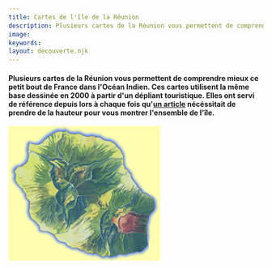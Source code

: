 ```yaml
---
title: Cartes de l'île de la Réunion
description: Plusieurs cartes de la Réunion vous permettent de comprendre mieux l'île
image:
keywords:
layout: decouverte.njk
---
```


#### Plusieurs cartes de la Réunion vous permettent de comprendre mieux ce petit bout de France dans l'Océan Indien. Ces cartes utilisent la même base dessinée en 2000 à partir d'un dépliant touristique. Elles ont servi de référence depuis lors à chaque fois qu'[un article](/articles) nécéssitait de prendre de la hauteur pour vous montrer l'ensemble de l'île.

<p class="center">
<img src="carte_fond300.png" alt="fond de carte Réunion">
</p>

<!-- TODO : divisiona -->
